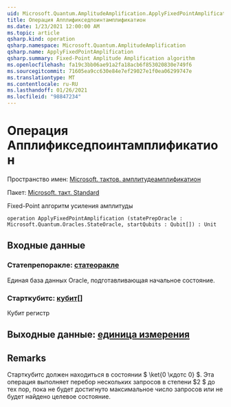 ```yaml
---
uid: Microsoft.Quantum.AmplitudeAmplification.ApplyFixedPointAmplification
title: Операция Апплификседпоинтамплификатион
ms.date: 1/23/2021 12:00:00 AM
ms.topic: article
qsharp.kind: operation
qsharp.namespace: Microsoft.Quantum.AmplitudeAmplification
qsharp.name: ApplyFixedPointAmplification
qsharp.summary: Fixed-Point Amplitude Amplification algorithm
ms.openlocfilehash: fa19c3bb06ae91a2fa18acb6f853020830e749f6
ms.sourcegitcommit: 71605ea9cc630e84e7ef29027e1f0ea06299747e
ms.translationtype: MT
ms.contentlocale: ru-RU
ms.lasthandoff: 01/26/2021
ms.locfileid: "98847234"
---
```

# <a name="applyfixedpointamplification-operation"></a>Операция Апплификседпоинтамплификатион

Пространство имен: [Microsoft. тактов. амплитудеамплификатион](xref:Microsoft.Quantum.AmplitudeAmplification)

Пакет: [Microsoft. такт. Standard](https://nuget.org/packages/Microsoft.Quantum.Standard)


Fixed-Point алгоритм усиления амплитуды

```qsharp
operation ApplyFixedPointAmplification (statePrepOracle : Microsoft.Quantum.Oracles.StateOracle, startQubits : Qubit[]) : Unit
```


## <a name="input"></a>Входные данные

### <a name="statepreporacle--stateoracle"></a>Статепрепоракле: [статеоракле](xref:Microsoft.Quantum.Oracles.StateOracle)

Единая база данных Oracle, подготавливающая начальное состояние.


### <a name="startqubits--qubit"></a>Старткубитс: [кубит](xref:microsoft.quantum.lang-ref.qubit)[]

Кубит регистр



## <a name="output--unit"></a>Выходные данные: [единица измерения](xref:microsoft.quantum.lang-ref.unit)



## <a name="remarks"></a>Remarks

Старткубитс должен находиться в состоянии $ \ket{0 \кдотс 0} $. Эта операция выполняет перебор нескольких запросов в степени $2 $ до тех пор, пока не будет достигнуто максимальное число запросов или не будет найдено целевое состояние.